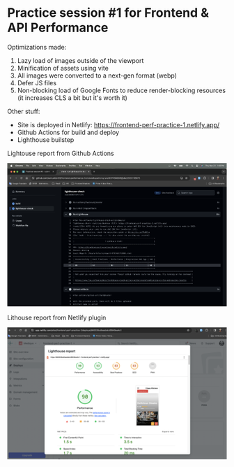 # Practice session #1 for Frontend & API Performance

Optimizations made:

1. Lazy load of images outside of the viewport
2. Minification of assets using vite
3. All images were converted to a next-gen format (webp)
4. Defer JS files
5. Non-blocking load of Google Fonts to reduce render-blocking resources (it increases CLS a bit but it's worth it)

Other stuff:

- Site is deployed in Netlify: https://frontend-perf-practice-1.netlify.app/
- Github Actions for build and deploy
- Lighthouse builstep

<!-- Image -->

Lightouse report from Github Actions

![Lighthouse report](./docs/perf-lighthouse-action.png)

Lithouse report from Netlify plugin

![Netlify Lighthouse report](./docs/netlify-lht-report.png)

